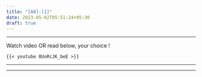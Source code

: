 ```yaml
---
title: "[A9]-[1]"
date: 2023-05-02T05:51:24+05:30
draft: true
---
```


---

Watch video OR read below, your choice !

```
{{< youtube 8UoRcJK_beE >}}
```

---

---
